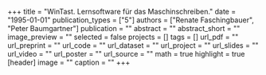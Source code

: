+++
title = "WinTast. Lernsoftware für das Maschinschreiben."
date = "1995-01-01"
publication_types = ["5"]
authors = ["Renate Faschingbauer", "Peter Baumgartner"]
publication = ""
abstract = ""
abstract_short = ""
image_preview = ""
selected = false
projects = []
tags = []
url_pdf = ""
url_preprint = ""
url_code = ""
url_dataset = ""
url_project = ""
url_slides = ""
url_video = ""
url_poster = ""
url_source = ""
math = true
highlight = true
[header]
image = ""
caption = ""
+++
